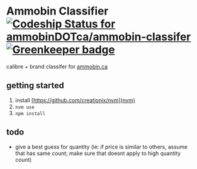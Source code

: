 # Ammobin Classifier [ ![Codeship Status for ammobinDOTca/ammobin-classifer](https://app.codeship.com/projects/a2490a00-d3e6-0135-2a90-42740a1f2756/status?branch=master)](https://app.codeship.com/projects/262912) [![Greenkeeper badge](https://badges.greenkeeper.io/ammobinDOTca/ammobin-classifer.svg)](https://greenkeeper.io/)

calibre + brand classifer for [ammobin.ca](https://ammobin.ca)

## getting started

1. install [https://github.com/creationix/nvm](nvm)
2. `nvm use`
3. `npm install`

## todo

- give a best guess for quantity (ie: if price is similar to others, assume that has same count; make sure that doesnt apply to high quantity count)
